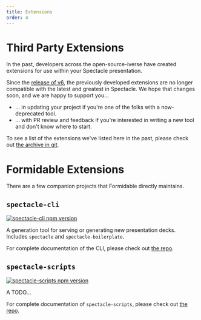 ```yaml
---
title: Extensions
order: 4
---
```


<a name="third-party"></a>

# Third Party Extensions

In the past, developers across the open-source-iverse have created extensions for use within your Spectacle presentation.

Since the [release of v6](https://github.com/FormidableLabs/spectacle/releases/tag/v6), the previously developed extensions are no longer compatible with the latest and greatest in Spectacle. We hope that changes soon, and we are happy to support you...

- ... in updating your project if you're one of the folks with a now-deprecated tool.
- ... with PR review and feedback if you're interested in writing a new tool and don't know where to start.

To see a list of the extensions we've listed here in the past, please check out [the archive in git](https://github.com/FormidableLabs/spectacle/blob/3fd0e850ebab65758b1a4db04c8edef5f2cee81e/docs/content/extensions.md).

<a name="formidable"></a>

# Formidable Extensions

There are a few companion projects that Formidable directly maintains.

<!-- TODO --------------------------
  where are spectacle-cli docs hosted?
  I firmly do not want to duplicate docs
  (spectacle-docs for a second time?)
  so ideally we just read it from the hosted Readme
-->

## `spectacle-cli`

[![spectacle-cli npm version](https://badge.fury.io/js/spectacle-cli.svg)](http://badge.fury.io/js/spectacle-cli)

A generation tool for serving or generating new presentation decks. Includes `spectacle` and `spectacle-boilerplate`.

For complete documentation of the CLI, please check out [the repo](https://www.github.com/FormidableLabs/spectacle-cli).

## `spectacle-scripts`

[![spectacle-scripts npm version](https://badge.fury.io/js/spectacle-scripts.svg)](http://badge.fury.io/js/spectacle-scripts)

A TODO...

For complete documentation of `spectacle-scripts`, please check out [the repo](https://www.github.com/FormidableLabs/spectacle-scripts).

